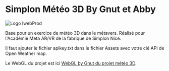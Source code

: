 # Simplon Météo 3D By Gnut et Abby

![Logo IwebProd](https://iwebprod.fr/public/pictures/iwebprod_small.png)


Base pour un exercice de météo 3D dans le métavers. Réalisé pour l'Académie Meta AR/VR de la fabrique de Simplon Nice.

Il faut ajouter le fichier apikey.txt dans le fichier Assets avec votre clé API de Open Weather map.

Le WebGL du  projet est ici [WebGL by Gnut du projet météo 3D](https://gnut.eu/3d_meteo/).

